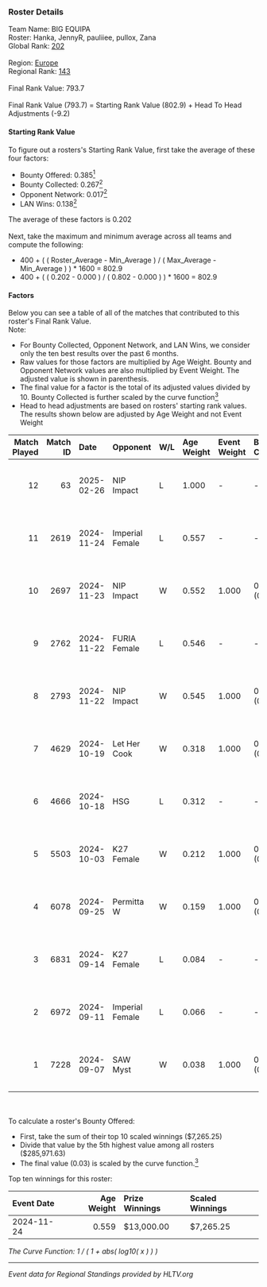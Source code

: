 ### Roster Details<br />
Team Name: BIG EQUIPA<br />
Roster: Hanka, JennyR, pauliiee, pullox, Zana<br />
Global Rank: [202](../../standings_global_2025_02_28.md)<br />
<br />
Region: [Europe]( ../../standings_europe_2025_02_28.md)<br />
Regional Rank: [143]( ../../standings_europe_2025_02_28.md)<br />
<br />
Final Rank Value:  793.7<br />
<br />
Final Rank Value (793.7) = Starting Rank Value (802.9) + Head To Head Adjustments (-9.2)<br />

#### Starting Rank Value<br />
To figure out a rosters's Starting Rank Value, first take the average of these four factors:<br />
- Bounty Offered: 0.385[<sup>1</sup>](#table2)
- Bounty Collected: 0.267[<sup>2</sup>](#table1)
- Opponent Network: 0.017[<sup>2</sup>](#table1)
- LAN Wins: 0.138[<sup>2</sup>](#table1)

The average of these factors is 0.202<br />
<br />
Next, take the maximum and minimum average across all teams and compute the following:<br />
- 400 + ( ( Roster_Average - Min_Average ) / ( Max_Average - Min_Average ) ) * 1600 = 802.9
- 400 + ( ( 0.202 - 0.000 ) / ( 0.802 - 0.000 ) ) * 1600 = 802.9


#### Factors<br />
Below you can see a table of all of the matches that contributed to this roster's Final Rank Value.<br />
Note:<br />

- For Bounty Collected, Opponent Network, and LAN Wins, we consider only the ten best results over the past 6 months.
- Raw values for those factors are multiplied by Age Weight. Bounty and Opponent Network values are also multiplied by Event Weight. The adjusted value is shown in parenthesis.
- The final value for a factor is the total of its adjusted values divided by 10. Bounty Collected is further scaled by the curve function[<sup>3</sup>](#curveFunction)
- Head to head adjustments are based on rosters' starting rank values. The results shown below are adjusted by Age Weight and not Event Weight
<span id="table1"></span><br />


| Match Played | Match ID | Date       | Opponent        | W/L | Age Weight | Event Weight | Bounty Collected | Opponent Network | LAN Wins  | H2H Adj. | Roster                                |
| -: | -: | :- | :- | :- | :- | :- | :- | :- | :- | -: | :- |
|           12 |       63 | 2025-02-26 | NIP Impact      | L   | 1.000      | -            | -                | -                | -         |   -17.38 | Hanka, JennyR, pauliiee, pullox, Zana |
|           11 |     2619 | 2024-11-24 | Imperial Female | L   | 0.557      | -            | -                | -                | -         |    -2.31 | JennyR, juliano, LETi, pauliiee, Zana |
|           10 |     2697 | 2024-11-23 | NIP Impact      | W   | 0.552      | 1.000        | 0.014 (0.008)    | 0.103 (0.057)    | 1 (0.552) |     7.58 | JennyR, juliano, LETi, pauliiee, Zana |
|            9 |     2762 | 2024-11-22 | FURIA Female    | L   | 0.546      | -            | -                | -                | -         |    -3.87 | JennyR, juliano, LETi, pauliiee, Zana |
|            8 |     2793 | 2024-11-22 | NIP Impact      | W   | 0.545      | 1.000        | 0.014 (0.007)    | 0.103 (0.056)    | 1 (0.545) |     7.56 | JennyR, juliano, LETi, pauliiee, Zana |
|            7 |     4629 | 2024-10-19 | Let Her Cook    | W   | 0.318      | 1.000        | 0.002 (0.001)    | 0.036 (0.011)    | 0 (0.000) |     3.21 | JennyR, juliano, LETi, pauliiee, Zana |
|            6 |     4666 | 2024-10-18 | HSG             | L   | 0.312      | -            | -                | -                | -         |    -6.74 | JennyR, juliano, LETi, pauliiee, Zana |
|            5 |     5503 | 2024-10-03 | K27 Female      | W   | 0.212      | 1.000        | 0.010 (0.002)    | 0.064 (0.014)    | 0 (0.000) |     2.71 | JennyR, juliano, LETi, pauliiee, Zana |
|            4 |     6078 | 2024-09-25 | Permitta W      | W   | 0.159      | 1.000        | 0.003 (0.001)    | 0.185 (0.029)    | 0 (0.000) |     1.75 | JennyR, juliano, LETi, pauliiee, Zana |
|            3 |     6831 | 2024-09-14 | K27 Female      | L   | 0.084      | -            | -                | -                | -         |    -1.58 | JennyR, juliano, LETi, pauliiee, Zana |
|            2 |     6972 | 2024-09-11 | Imperial Female | L   | 0.066      | -            | -                | -                | -         |    -0.27 | JennyR, juliano, LETi, pauliiee, Zana |
|            1 |     7228 | 2024-09-07 | SAW Myst        | W   | 0.038      | 1.000        | 0.000 (0.000)    | 0.002 (0.000)    | 0 (0.000) |     0.18 | JennyR, juliano, LETi, pauliiee, Zana |

<br />
<span id="table2"></span><br />
To calculate a roster's Bounty Offered:<br />

- First, take the sum of their top 10 scaled winnings ($7,265.25)
- Divide that value by the 5th highest value among all rosters ($285,971.63)
- The final value (0.03) is scaled by the curve function.[<sup>3</sup>](#curveFunction)

Top ten winnings for this roster:<br />

| Event Date | Age Weight | Prize Winnings | Scaled Winnings |
| :- | -: | :- | :- |
| 2024-11-24 |      0.559 | $13,000.00     | $7,265.25       |


<span id="curveFunction"></span>_The Curve Function: 1 / ( 1 + abs( log10( x ) ) )_<br />

---
_Event data for Regional Standings provided by HLTV.org_<br />
